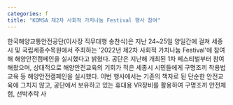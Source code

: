 ```yaml
---
categories: f
title: "KOMSA 제2차 사회적 가치나눔 Festival 행사 참여"
---
```

한국해양교통안전공단(이사장 직무대행 송찬식)은 지난 24~25일 양일간에 걸쳐 세종시 및 국립세종수목원에서 주최하는 &#39;2022년 제2차 사회적 가치나눔 Festival&#39;에 참여해 해양안전캠페인을 실시했다고 밝혔다. 공단은 지난해 개최된 1차 페스티벌부터 참여해왔으며, 상대적으로 해양안전교육의 기회가 적은 세종시 시민들에게 구명조끼 착용법 교육 등 해양안전캠페인을 실시했다. 이번 행사에서는 기존의 책자로 된 단순한 안전교육에 그치지 않고, 공단에서 보유하고 있는 휴대용 VR장비를 활용하여 구명조끼 안전체험, 선박추락 사